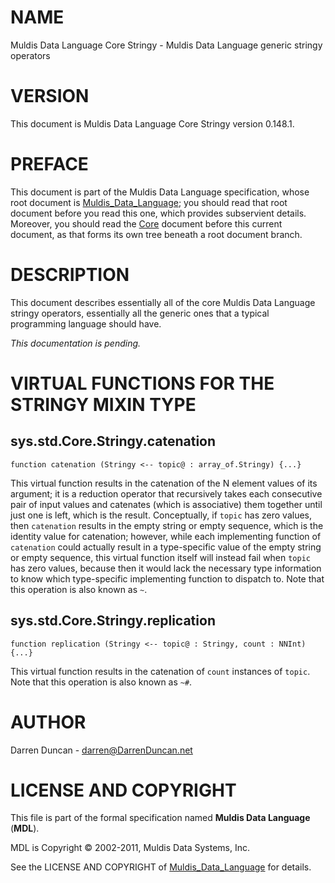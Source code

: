 # NAME

Muldis Data Language Core Stringy - Muldis Data Language generic stringy operators

# VERSION

This document is Muldis Data Language Core Stringy version 0.148.1.

# PREFACE

This document is part of the Muldis Data Language specification, whose root
document is [Muldis_Data_Language](Muldis_Data_Language.md);
you should read that root document before
you read this one, which provides subservient details.  Moreover, you
should read the [Core](Muldis_Data_Language_Core.md) document before this current
document, as that forms its own tree beneath a root document branch.

# DESCRIPTION

This document describes essentially all of the core Muldis Data Language
stringy operators, essentially all the generic ones that a
typical programming language should have.

*This documentation is pending.*

# VIRTUAL FUNCTIONS FOR THE STRINGY MIXIN TYPE

## sys.std.Core.Stringy.catenation

`function catenation (Stringy <-- topic@ : array_of.Stringy) {...}`

This virtual function results in the catenation of the N element values of
its argument; it is a reduction operator that recursively takes each
consecutive pair of input values and catenates (which is associative) them
together until just one is left, which is the result.  Conceptually, if
`topic` has zero values, then `catenation` results in the empty string or
empty sequence, which is the identity value for catenation; however, while
each implementing function of `catenation` could actually result in a
type-specific value of the empty string or empty sequence, this virtual
function itself will instead fail when `topic` has zero values, because
then it would lack the necessary type information to know which
type-specific implementing function to dispatch to.  Note that this
operation is also known as `~`.

## sys.std.Core.Stringy.replication

`function replication (Stringy <--
topic@ : Stringy, count : NNInt) {...}`

This virtual function results in the catenation of `count` instances of
`topic`.  Note that this operation is also known as `~#`.

# AUTHOR

Darren Duncan - darren@DarrenDuncan.net

# LICENSE AND COPYRIGHT

This file is part of the formal specification named
**Muldis Data Language** (**MDL**).

MDL is Copyright © 2002-2011, Muldis Data Systems, Inc.

See the LICENSE AND COPYRIGHT of
[Muldis_Data_Language](Muldis_Data_Language.md) for details.
